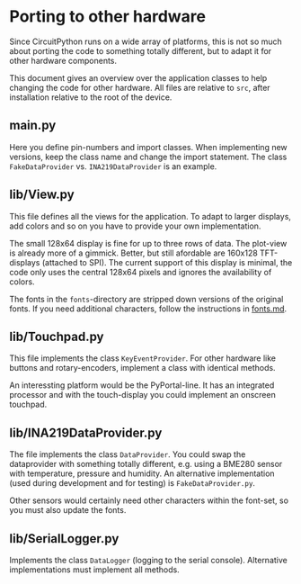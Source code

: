 Porting to other hardware
=========================

Since CircuitPython runs on a wide array of platforms, this is not so
much about porting the code to something totally different, but to adapt
it for other hardware components.

This document gives an overview over the application classes to help
changing the code for other hardware. All files are relative to `src`, after
installation relative to the root of the device.


main.py
-------

Here you define pin-numbers and import classes. When implementing new
versions, keep the class name and change the import statement. The class
`FakeDataProvider` vs. `INA219DataProvider` is an example.


lib/View.py
-----------

This file defines all the views for the application. To adapt to larger
displays, add colors and so on you have to provide your own implementation.

The small 128x64 display is fine for up to three rows of data. The plot-view
is already more of a gimmick. Better, but still afordable are
160x128 TFT-displays (attached to SPI). The current support of this
display is minimal, the code only uses the central 128x64 pixels and
ignores the availability of colors.

The fonts in the `fonts`-directory are stripped down versions of the
original fonts. If you need additional characters, follow the instructions
in [fonts.md](./fonts.md).


lib/Touchpad.py
---------------

This file implements the class `KeyEventProvider`. For other hardware like
buttons and rotary-encoders, implement a class with identical methods.

An interessting platform would be the PyPortal-line. It has an integrated
processor and with the touch-display you could implement an onscreen
touchpad.


lib/INA219DataProvider.py
-------------------------

The file implements the class `DataProvider`. You could swap the dataprovider
with something totally different, e.g. using a BME280 sensor with
temperature, pressure and humidity. An alternative implementation
(used during development and for testing) is `FakeDataProvider.py`.

Other sensors would certainly need other characters within the font-set,
so you must also update the fonts.


lib/SerialLogger.py
-------------------

Implements the class `DataLogger` (logging to the serial console).
Alternative implementations must implement all methods.
